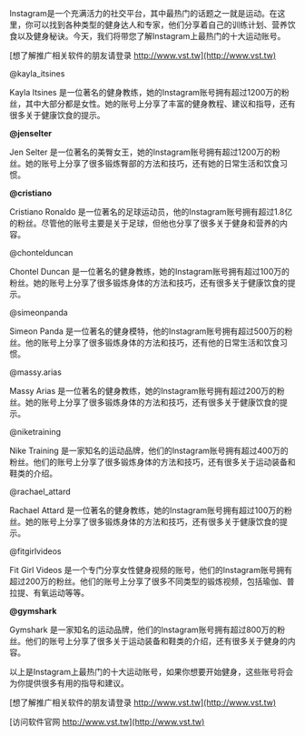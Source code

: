 Instagram是一个充满活力的社交平台，其中最热门的话题之一就是运动。在这里，你可以找到各种类型的健身达人和专家，他们分享着自己的训练计划、营养饮食以及健身秘诀。今天，我们将带您了解Instagram上最热门的十大运动账号。

[想了解推广相关软件的朋友请登录 http://www.vst.tw](http://www.vst.tw)

@kayla_itsines

Kayla Itsines 是一位著名的健身教练，她的Instagram账号拥有超过1200万的粉丝，其中大部分都是女性。她的账号上分享了丰富的健身教程、建议和指导，还有很多关于健康饮食的提示。

**@jenselter**

Jen Selter 是一位著名的美臀女王，她的Instagram账号拥有超过1200万的粉丝。她的账号上分享了很多锻炼臀部的方法和技巧，还有她的日常生活和饮食习惯。

**@cristiano**

Cristiano Ronaldo 是一位著名的足球运动员，他的Instagram账号拥有超过1.8亿的粉丝。尽管他的账号主要是关于足球，但他也分享了很多关于健身和营养的内容。

@chontelduncan

Chontel Duncan 是一位著名的健身教练，她的Instagram账号拥有超过100万的粉丝。她的账号上分享了很多锻炼身体的方法和技巧，还有很多关于健康饮食的提示。

@simeonpanda

Simeon Panda 是一位著名的健身模特，他的Instagram账号拥有超过500万的粉丝。他的账号上分享了很多锻炼身体的方法和技巧，还有他的日常生活和饮食习惯。

@massy.arias

Massy Arias 是一位著名的健身教练，她的Instagram账号拥有超过200万的粉丝。她的账号上分享了很多锻炼身体的方法和技巧，还有很多关于健康饮食的提示。

@niketraining

Nike Training 是一家知名的运动品牌，他们的Instagram账号拥有超过400万的粉丝。他们的账号上分享了很多锻炼身体的方法和技巧，还有很多关于运动装备和鞋类的介绍。

@rachael_attard

Rachael Attard 是一位著名的健身教练，她的Instagram账号拥有超过100万的粉丝。她的账号上分享了很多锻炼身体的方法和技巧，还有很多关于健康饮食的提示。

@fitgirlvideos

Fit Girl Videos 是一个专门分享女性健身视频的账号，他们的Instagram账号拥有超过200万的粉丝。他们的账号上分享了很多不同类型的锻炼视频，包括瑜伽、普拉提、有氧运动等等。

**@gymshark**

Gymshark 是一家知名的运动品牌，他们的Instagram账号拥有超过800万的粉丝。他们的账号上分享了很多关于运动装备和鞋类的介绍，还有很多关于健身的内容。

以上是Instagram上最热门的十大运动账号，如果你想要开始健身，这些账号将会为你提供很多有用的指导和建议。

[想了解推广相关软件的朋友请登录 http://www.vst.tw](http://www.vst.tw)


[访问软件官网 http://www.vst.tw](http://www.vst.tw)
